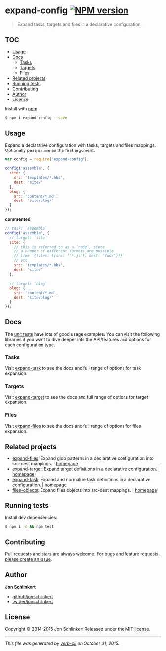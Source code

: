 # expand-config [![NPM version](https://badge.fury.io/js/expand-config.svg)](http://badge.fury.io/js/expand-config)

> Expand tasks, targets and files in a declarative configuration.

## TOC

- [Usage](#usage)
- [Docs](#docs)
  * [Tasks](#tasks)
  * [Targets](#targets)
  * [Files](#files)
- [Related projects](#related-projects)
- [Running tests](#running-tests)
- [Contributing](#contributing)
- [Author](#author)
- [License](#license)

Install with [npm](https://www.npmjs.com/)

```sh
$ npm i expand-config --save
```

## Usage

Expand a declarative configuration with tasks, targets and files mappings. Optionally pass a `name` as the first argument.

```js
var config = require('expand-config');

config('assemble', {
  site: {
    src: 'templates/*.hbs',
    dest: 'site/'
  },
  blog: {
    src: 'content/*.md',
    dest: 'site/blog/'
  }
});
```

**commented**

```js
// task: `assemble`
config('assemble', {
  // target: `site`
  site: {
    // this is referred to as a `node`, since
    // a number of different formats are possible
    // like `{files: [{src: ['*.js'], dest: 'foo/'}]}`
    // etc
    src: 'templates/*.hbs',
    dest: 'site/'
  },
  
  // target: `blog`
  blog: {
    src: 'content/*.md',
    dest: 'site/blog/'
  }
});
```

## Docs

The [unit tests](./test/) have lots of good usage examples. You can visit the following libraries if you want to dive deeper into the API/features and options for each configuration type.

### Tasks

Visit [expand-task](https://github.com/jonschlinkert/expand-task) to see the docs and full range of options for task expansion.

### Targets

Visit [expand-target](https://github.com/jonschlinkert/expand-target) to see the docs and full range of options for target expansion.

### Files

Visit [expand-files](https://github.com/jonschlinkert/expand-files) to see the docs and full range of options for files expansion.

## Related projects

* [expand-files](https://www.npmjs.com/package/expand-files): Expand glob patterns in a declarative configuration into src-dest mappings. | [homepage](https://github.com/jonschlinkert/expand-files)
* [expand-target](https://www.npmjs.com/package/expand-target): Expand target definitions in a declarative configuration. | [homepage](https://github.com/jonschlinkert/expand-target)
* [expand-task](https://www.npmjs.com/package/expand-task): Expand and normalize task definitions in a declarative configuration. | [homepage](https://github.com/jonschlinkert/expand-task)
* [files-objects](https://www.npmjs.com/package/files-objects): Expand files objects into src-dest mappings. | [homepage](https://github.com/jonschlinkert/files-objects)

## Running tests

Install dev dependencies:

```sh
$ npm i -d && npm test
```

## Contributing

Pull requests and stars are always welcome. For bugs and feature requests, [please create an issue](https://github.com/jonschlinkert/expand-config/issues/new).

## Author

**Jon Schlinkert**

+ [github/jonschlinkert](https://github.com/jonschlinkert)
+ [twitter/jonschlinkert](http://twitter.com/jonschlinkert)

## License

Copyright © 2014-2015 Jon Schlinkert
Released under the MIT license.

***

_This file was generated by [verb-cli](https://github.com/assemble/verb-cli) on October 31, 2015._